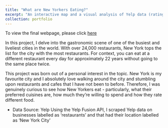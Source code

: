 ```yaml
---
title: "What are New Yorkers Eating?"
excerpt: "An interactive map and a visual analysis of Yelp data (ratings, restaurant categories, location and prices) on restauarnts in New York<br/><img src='/images/nyc_map.png'>"
collection: portfolio
---
```


To view the final webpage, please click [here](https://irsa-ashraf.github.io/CAPP30239_FA22/Final_Project/all_graphs.html) 

In this project, I delve into the gastronomic scene of one of the busiest and liveliest cities in the world. With over 24,000 restaurants, New York tops the list for the city with the most restaurants. For context, you can eat at a different restaurant every day for approximately 22 years without going to the same place twice.

This project was born out of a personal interest in the topic. New York is my favourite city and I absolutely love walking around the city and stumbling upon restaurants and cafes that I have not been to before. Therefore, I was genuinely curious to see how New Yorkers eat - particularly, what their preferred cuisines are, how much they’re willing to spend and how they rate different food.

* Data Source: Yelp
  Using the Yelp Fusion API, I scraped Yelp data on businesses labelled as ‘restaurants’ and that had their location labelled as ‘New York City'


